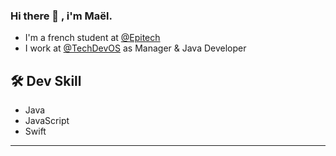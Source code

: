 ### Hi there 👋 , i'm Maël.
- I'm a french student at [@Epitech](https://epitech.eu)
- I work at [@TechDevOS](https://techdev-os.fr) as Manager & Java Developer


## 🛠️ Dev Skill
- Java
- JavaScript
- Swift
---
